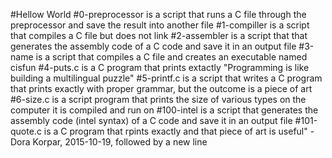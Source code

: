 #Hellow World
#0-preprocessor is a script that runs a C file through the preprocessor and save the result into another file
#1-compiller is a script that compiles a C file but does not link
#2-assembler is a script that that generates the assembly code of a C code and save it in an output file
#3-name is a script that compiles a C file and creates an executable named cisfun
#4-puts.c is a C program that prints extactly "Programming is like building a multilingual puzzle"
#5-printf.c is a script that writes a C program that prints exactly with proper grammar, but the outcome is a piece of art
#6-size.c is a script program that prints the size of various types on the computer it is compiled and run on
#100-intel is a script that generates the assembly code (intel syntax) of a C code and save it in an output file
#101-quote.c is a C program that rpints exactly and that piece of art is useful" - Dora Korpar, 2015-10-19, followed by a new line
